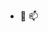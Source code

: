 - 👋 📫 

<!---
basedguild/basedguild is a ✨ special ✨ repository because its `README.md` (this file) appears on your GitHub profile.
You can click the Preview link to take a look at your changes.
--->
